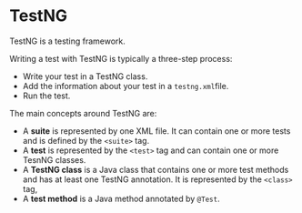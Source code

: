 # TestNG
TestNG is a testing framework.

Writing a test with TestNG is typically a three-step process:
- Write your test in a TestNG class.
- Add the information about your test in a `testng.xml`file.
- Run the test.

The main concepts around TestNG are:
- A **suite** is represented by one XML file. It can contain one or more tests and is defined by the `<suite>` tag.
- A **test** is represented by the `<test>` tag and can contain one or more TesnNG classes.
- A **TestNG class** is a Java class that contains one or more test methods and has at least one TestNG annotation. It is represented by the `<class>` tag,
- A **test method** is a Java method annotated by `@Test`.
